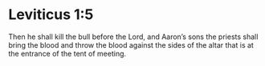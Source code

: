 # Leviticus 1:5

Then he shall kill the bull before the Lord, and Aaron’s sons the priests shall bring the blood and throw the blood against the sides of the altar that is at the entrance of the tent of meeting.
